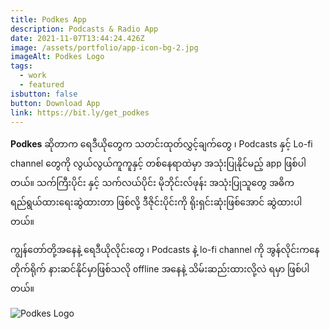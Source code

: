 ```yaml
---
title: Podkes App
description: Podcasts & Radio App
date: 2021-11-07T13:44:24.426Z
image: /assets/portfolio/app-icon-bg-2.jpg
imageAlt: Podkes Logo
tags:
  - work
  - featured
isbutton: false
button: Download App
link: https://bit.ly/get_podkes
---
```

**Podkes** ဆိုတာက ရေဒီယိုတွေက သတင်းထုတ်လွှင့်ချက်တွေ ၊ Podcasts နှင့် Lo-fi channel တွေကို လွယ်လွယ်ကူကူနှင့် တစ်နေရာထဲမှာ အသုံးပြုနိုင်မည့် app ဖြစ်ပါတယ်။ သက်ကြီးပိုင်း နှင့် သက်လယ်ပိုင်း မိုဘိုင်းလ်ဖုန်း အသုံးပြုသူတွေ အဓိက ရည်ရွယ်ထားရေးဆွဲထားတာ ဖြစ်လို့ ဒီဇိုင်းပိုင်းကို  ရိုးရှင်းဆုံးဖြစ်အောင် ဆွဲထားပါတယ်။

ကျွန်တော်တို့အနေနဲ့ ရေဒီယိုလိုင်းတွေ ၊ Podcasts နဲ့ lo-fi channel ကို အွန်လိုင်းကနေ တိုက်ရိုက် နားဆင်နိုင်မှာဖြစ်သလို offline အနေနဲ့ သိမ်းဆည်းထားလို့လဲ ရမှာ ဖြစ်ပါတယ်။ 

<div class="notion-image page-width">
            <img alt="Podkes Logo" sizes="100vw" src="/assets/portfolio/thumbnail.png">
</div>